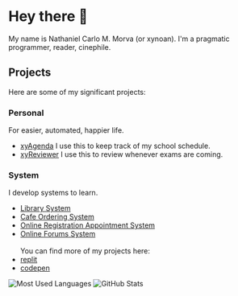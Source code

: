 # Hey there 👋
My name is Nathaniel Carlo M. Morva (or xynoan). I'm a pragmatic programmer, reader, cinephile.
## Projects
Here are some of my significant projects:
### Personal
For easier, automated, happier life.
- [xyAgenda](https://codepen.io/Xynoan/full/qByNrRY)
I use this to keep track of my school schedule.
- [xyReviewer](https://replit.com/@xynoan/xyReviewer)
I use this to review whenever exams are coming.
### System 
I develop systems to learn.
- [Library System](https://github.com/xynoan/Library-System)
- [Cafe Ordering System](https://github.com/xynoan/Cafe_Ordering_System)
- [Online Registration Appointment System](https://github.com/xynoan/QORA)
- [Online Forums System](https://github.com/xynoan/DisQroom)
<br><br>
You can find more of my projects here:
- [replit](https://replit.com/@xynoan)
- [codepen](https://codepen.io/Xynoan)

![Most Used Languages](https://github-readme-stats.vercel.app/api/top-langs/?username=xynoan&theme=dark&layout=compact&langs_count=8&card_width=188)
![GitHub Stats](https://github-readme-stats.vercel.app/api?username=xynoan&theme=dark&layout=compact&show_icons=true&count_private=true&line_height=24)
